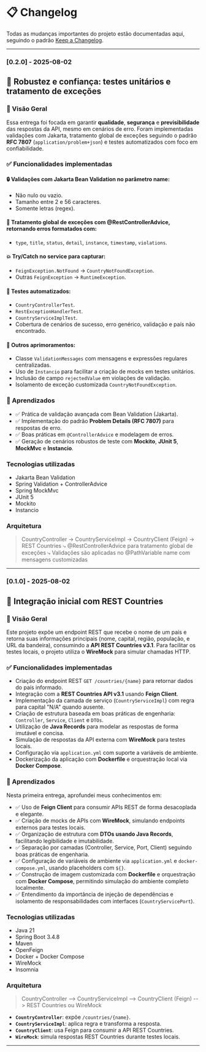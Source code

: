 # 📋 Changelog

Todas as mudanças importantes do projeto estão documentadas aqui, seguindo o padrão [Keep a Changelog](https://keepachangelog.com/en/1.0.0/).

---

### [0.2.0] - 2025-08-02
## 🚀 Robustez e confiança: testes unitários e tratamento de exceções
### 📌 Visão Geral
Essa entrega foi focada em garantir **qualidade**, **segurança** e **previsibilidade** das respostas da API, mesmo em cenários de erro. Foram implementadas validações com Jakarta, tratamento global de exceções seguindo o padrão **RFC 7807** (`application/problem+json`) e testes automatizados com foco em confiabilidade.

### ✅ Funcionalidades implementadas

#### 🔒 Validações com Jakarta Bean Validation no parâmetro name:
- Não nulo ou vazio.
- Tamanho entre 2 e 56 caracteres.
- Somente letras (regex).

#### 🛑 Tratamento global de exceções com @RestControllerAdvice, retornando erros formatados com:
- `type`, `title`, `status`, `detail`, `instance`, `timestamp`, `violations`.

#### 💥 Try/Catch no service para capturar:
- `FeignException.NotFound` → `CountryNotFoundException`.
- Outras `FeignException` → `RuntimeException`.

#### 🧪 Testes automatizados:
- `CountryControllerTest`.
- `RestExceptionHandlerTest`.
- `CountryServiceImplTest`.
- Cobertura de cenários de sucesso, erro genérico, validação e país não encontrado.

#### 🧱 Outros aprimoramentos:
- Classe `ValidationMessages` com mensagens e expressões regulares centralizadas.
- Uso de `Instancio` para facilitar a criação de mocks em testes unitários.
- Inclusão de campo `rejectedValue` em violações de validação.
- Isolamento de exceção customizada `CountryNotFoundException`.

### 🧠 Aprendizados
- ✅ Prática de validação avançada com Bean Validation (Jakarta).
- ✅ Implementação do padrão **Problem Details (RFC 7807)** para respostas de erro.
- ✅ Boas práticas em `@ControllerAdvice` e modelagem de erros.
- ✅ Geração de cenários robustos de teste com **Mockito**, **JUnit 5**, **MockMvc** e **Instancio**.

### Tecnologias utilizadas
- Jakarta Bean Validation
- Spring Validation + ControllerAdvice
- Spring MockMvc
- JUnit 5
- Mockito
- Instancio

### Arquitetura
> CountryController → CountryServiceImpl → CountryClient (Feign) → REST Countries
> ⤷ @RestControllerAdvice para tratamento global de exceções
> ⤷ Validações são aplicadas no @PathVariable name com mensagens customizadas

---

### [0.1.0] - 2025-08-02
## 🚀 Integração inicial com REST Countries
### 📌 Visão Geral
Este projeto expõe um endpoint REST que recebe o nome de um país e retorna suas informações principais (nome, capital, região, população, e URL da bandeira), consumindo a **API REST Countries v3.1**. Para facilitar os testes locais, o projeto utiliza o **WireMock** para simular chamadas HTTP.

### ✅ Funcionalidades implementadas

- Criação do endpoint REST `GET /countries/{name}` para retornar dados do país informado.
- Integração com a **REST Countries API v3.1** usando **Feign Client**.
- Implementação da camada de serviço (`CountryServiceImpl`) com regra para capital "N/A" quando ausente.
- Criação de estrutura baseada em boas práticas de engenharia: `Controller`, `Service`, `Client` e `DTOs`.
- Utilização de **Java Records** para modelar as respostas de forma imutável e concisa.
- Simulação de respostas da API externa com **WireMock** para testes locais.
- Configuração via `application.yml` com suporte a variáveis de ambiente.
- Dockerização da aplicação com **Dockerfile** e orquestração local via **Docker Compose**.

### 🧠 Aprendizados

Nesta primeira entrega, aprofundei meus conhecimentos em:

- ✅ Uso de **Feign Client** para consumir APIs REST de forma desacoplada e elegante.
- ✅ Criação de mocks de APIs com **WireMock**, simulando endpoints externos para testes locais.
- ✅ Organização de estrutura com **DTOs usando Java Records**, facilitando legibilidade e imutabilidade.
- ✅ Separação por camadas (Controller, Service, Port, Client) seguindo boas práticas de engenharia.
- ✅ Configuração de variáveis de ambiente via `application.yml` e `docker-compose.yml`, usando placeholders com `${}`.
- ✅ Construção de imagem customizada com **Dockerfile** e orquestração com **Docker Compose**, permitindo simulação do ambiente completo localmente.
- ✅ Entendimento da importância de injeção de dependências e isolamento de responsabilidades com interfaces (`CountryServicePort`).

### Tecnologias utilizadas
- Java 21
- Spring Boot 3.4.8
- Maven
- OpenFeign
- Docker + Docker Compose
- WireMock
- Insomnia

### Arquitetura

> CountryController --> CountryServiceImpl --> CountryClient (Feign) --> REST Countries ou WireMock

- **`CountryController`**: expõe `/countries/{name}`.
- **`CountryServiceImpl`**: aplica regra e transforma a resposta.
- **`CountryClient`**: usa Feign para consumir a API REST Countries.
- **`WireMock`**: simula respostas REST Countries durante testes locais.

---